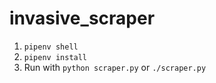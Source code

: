 # invasive_scraper
1. `pipenv shell`
2. `pipenv install`
3. Run with `python scraper.py` or `./scraper.py`
